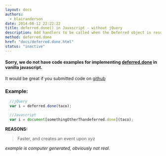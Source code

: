 ```yaml
---
layout: docs
authors:
  - blairanderson
date: 2014-08-12 22:22:22
title: deferred.done() in Javascript - without jQuery
description: Add handlers to be called when the Deferred object is resolved.
method: deferred.done
href: "docs/deferred.done.html"
status: "inactive"
---
```


#### Sorry, we do not have code examples for implementing [deferred.done](http://api.jquery.com/deferred.done/) in vanilla javascript.

It would be great if you submitted code on [github](https://github.com/blairanderson/without-jquery/blob/master/docs/deferred.done.md)

### Example:

```javascript
  //jQuery
  var i = deferred.done(taco);

  //Javascript
  var i = document[somethingOtherThandeferred.done](taco);

```

**REASONS:**
> Faster, and creates an event upon xyz

*example is computer generated, obviously not real.*
